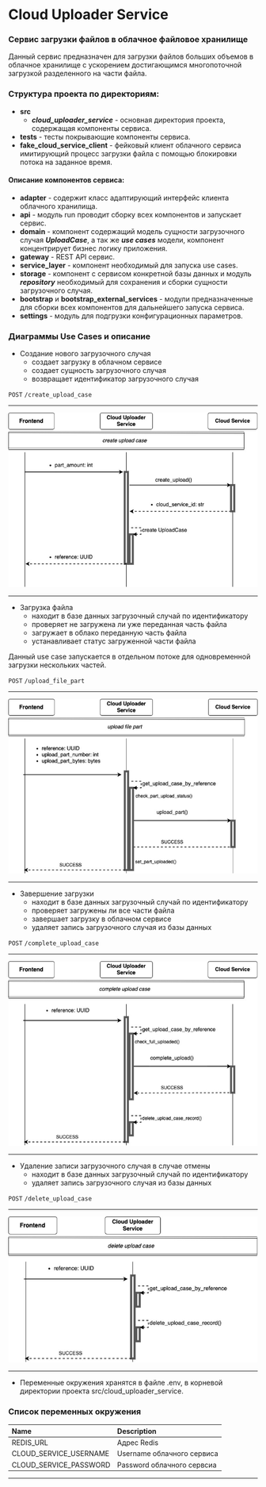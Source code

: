 # Cloud Uploader Service




### Сервис загрузки файлов в облачное файловое хранилище


Данный сервис предназначен для загрузки файлов больших объемов в облачное хранилище с ускорением
достигающимся многопоточной загрузкой разделенного на части файла.

### Структура проекта по директориям:

- **src**
  - ***cloud_uploader_service*** - основная директория проекта, содержащая компоненты сервиса.
- **tests** - тесты покрывающие компоненты сервиса.
- **fake_cloud_service_client** - фейковый клиент облачного сервиса имитирующий процесс загрузки файла с помощью блокировки потока на заданное время.


#### Описание компонентов сервиса:

- **adapter** - содержит класс адаптирующий интерфейс клиента облачного хранилища.
- **api** - модуль run проводит сборку всех компонентов и запускает сервис.
- **domain** - компонент содержащий модель сущности загрузочного случая ***UploadCase***, 
а так же _**use cases**_ модели, компонент концентрирует бизнес логику приложения.
- **gateway** - REST API сервис.
- **service_layer** - компонент необходимый для запуска use cases.
- **storage** - компонент с сервисом конкретной базы данных и модуль ***repository*** 
необходимый для сохранения и сборки сущности загрузочного случая.
- **bootstrap** и **bootstrap_external_services** - модули предназначенные для сборки
всех компонентов для дальнейшего запуска сервиса.
- **settings** - модуль для подгрузки конфигурационных параметров.


### Диаграммы Use Cases и описание 

- Создание нового загрузочного случая
  - создает загрузку в облачном сервисе
  - создает сущность загрузочного случая
  - возвращает идентификатор загрузочного случая

`POST` `/create_upload_case`

___
![](create_use_case.jpg)
___

- Загрузка файла
  - находит в базе данных загрузочный случай по идентификатору
  - проверяет не загружена ли уже переданная часть файла
  - загружает в облако переданную часть файла
  - устанавливает статус загруженной части файла

Данный use case запускается в отдельном потоке для одновременной загрузки нескольких частей.

`POST` `/upload_file_part`

---

![](upload_file_part.jpg)

---

- Завершение загрузки
  - находит в базе данных загрузочный случай по идентификатору
  - проверяет загружены ли все части файла
  - завершает загрузку в облачном сервисе
  - удаляет запись загрузочного случая из базы данных

`POST` `/complete_upload_case`

___

![](complete_upload_case.jpg)
___

- Удаление записи загрузочного случая в случае отмены
  - находит в базе данных загрузочный случай по идентификатору
  - удаляет запись загрузочного случая из базы данных

`POST` `/delete_upload_case`

___

![](delete_upload_case.jpg)

___

- Переменные окружения хранятся в файле .env, в корневой директории проекта src/cloud_uploader_service.

### Список переменных окружения

| Name                        | Description                  |
|:----------------------------|:-----------------------------|
| REDIS_URL                   | Адрес Redis                  |
| CLOUD_SERVICE_USERNAME      | Username облачного сервиса   |
| CLOUD_SERVICE_PASSWORD      | Password облачного сервсиа   |
---

